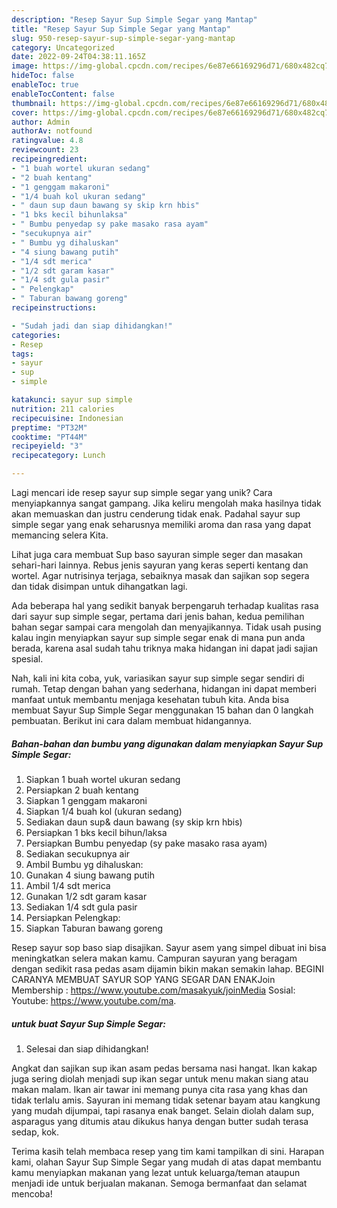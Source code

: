 ```yaml
---
description: "Resep Sayur Sup Simple Segar yang Mantap"
title: "Resep Sayur Sup Simple Segar yang Mantap"
slug: 950-resep-sayur-sup-simple-segar-yang-mantap
category: Uncategorized
date: 2022-09-24T04:38:11.165Z
image: https://img-global.cpcdn.com/recipes/6e87e66169296d71/680x482cq70/sayur-sup-simple-segar-foto-resep-utama.jpg
hideToc: false
enableToc: true
enableTocContent: false
thumbnail: https://img-global.cpcdn.com/recipes/6e87e66169296d71/680x482cq70/sayur-sup-simple-segar-foto-resep-utama.jpg
cover: https://img-global.cpcdn.com/recipes/6e87e66169296d71/680x482cq70/sayur-sup-simple-segar-foto-resep-utama.jpg
author: Admin
authorAv: notfound
ratingvalue: 4.8
reviewcount: 23
recipeingredient:
- "1 buah wortel ukuran sedang"
- "2 buah kentang"
- "1 genggam makaroni"
- "1/4 buah kol ukuran sedang"
- " daun sup daun bawang sy skip krn hbis"
- "1 bks kecil bihunlaksa"
- " Bumbu penyedap sy pake masako rasa ayam"
- "secukupnya air"
- " Bumbu yg dihaluskan"
- "4 siung bawang putih"
- "1/4 sdt merica"
- "1/2 sdt garam kasar"
- "1/4 sdt gula pasir"
- " Pelengkap"
- " Taburan bawang goreng"
recipeinstructions:

- "Sudah jadi dan siap dihidangkan!"
categories:
- Resep
tags:
- sayur
- sup
- simple

katakunci: sayur sup simple 
nutrition: 211 calories
recipecuisine: Indonesian
preptime: "PT32M"
cooktime: "PT44M"
recipeyield: "3"
recipecategory: Lunch

---
```





Lagi mencari ide resep sayur sup simple segar yang unik? Cara menyiapkannya sangat gampang. Jika keliru mengolah maka hasilnya tidak akan memuaskan dan justru cenderung tidak enak. Padahal sayur sup simple segar yang enak seharusnya memiliki aroma dan rasa yang dapat memancing selera Kita.





Lihat juga cara membuat Sup baso sayuran simple seger dan masakan sehari-hari lainnya. Rebus jenis sayuran yang keras seperti kentang dan wortel. Agar nutrisinya terjaga, sebaiknya masak dan sajikan sop segera dan tidak disimpan untuk dihangatkan lagi.

Ada beberapa hal yang sedikit banyak berpengaruh terhadap kualitas rasa dari sayur sup simple segar, pertama dari jenis bahan, kedua pemilihan bahan segar sampai cara mengolah dan menyajikannya. Tidak usah pusing kalau ingin menyiapkan sayur sup simple segar enak di mana pun anda berada, karena asal sudah tahu triknya maka hidangan ini dapat jadi sajian spesial.






Nah, kali ini kita coba, yuk, variasikan sayur sup simple segar sendiri di rumah. Tetap dengan bahan yang sederhana, hidangan ini dapat memberi manfaat untuk membantu menjaga kesehatan tubuh kita. Anda bisa membuat Sayur Sup Simple Segar menggunakan 15 bahan dan 0 langkah pembuatan. Berikut ini cara dalam membuat hidangannya.

<!--inarticleads1-->

##### Bahan-bahan dan bumbu yang digunakan dalam menyiapkan Sayur Sup Simple Segar:

1. Siapkan 1 buah wortel ukuran sedang
1. Persiapkan 2 buah kentang
1. Siapkan 1 genggam makaroni
1. Siapkan 1/4 buah kol (ukuran sedang)
1. Sediakan  daun sup&amp; daun bawang (sy skip krn hbis)
1. Persiapkan 1 bks kecil bihun/laksa
1. Persiapkan  Bumbu penyedap (sy pake masako rasa ayam)
1. Sediakan secukupnya air
1. Ambil  Bumbu yg dihaluskan:
1. Gunakan 4 siung bawang putih
1. Ambil 1/4 sdt merica
1. Gunakan 1/2 sdt garam kasar
1. Sediakan 1/4 sdt gula pasir
1. Persiapkan  Pelengkap:
1. Siapkan  Taburan bawang goreng


Resep sayur sop baso siap disajikan. Sayur asem yang simpel dibuat ini bisa meningkatkan selera makan kamu. Campuran sayuran yang beragam dengan sedikit rasa pedas asam dijamin bikin makan semakin lahap. BEGINI CARANYA MEMBUAT SAYUR SOP YANG SEGAR DAN ENAKJoin Membership : https://www.youtube.com/masakyuk/joinMedia Sosial: Youtube: https://www.youtube.com/ma. 

<!--inarticleads2-->

#####  untuk buat Sayur Sup Simple Segar:


1. Selesai dan siap dihidangkan!

Angkat dan sajikan sup ikan asam pedas bersama nasi hangat. Ikan kakap juga sering diolah menjadi sup ikan segar untuk menu makan siang atau makan malam. Ikan air tawar ini memang punya cita rasa yang khas dan tidak terlalu amis. Sayuran ini memang tidak setenar bayam atau kangkung yang mudah dijumpai, tapi rasanya enak banget. Selain diolah dalam sup, asparagus yang ditumis atau dikukus hanya dengan butter sudah terasa sedap, kok. 

Terima kasih telah membaca resep yang tim kami tampilkan di sini. Harapan kami, olahan Sayur Sup Simple Segar yang mudah di atas dapat membantu kamu menyiapkan makanan yang lezat untuk keluarga/teman ataupun menjadi ide untuk berjualan makanan. Semoga bermanfaat dan selamat mencoba!
